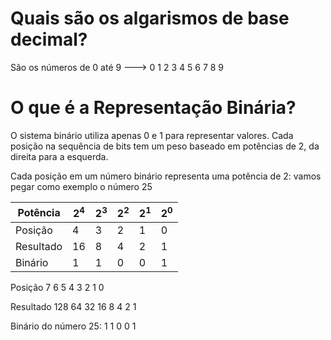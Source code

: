 # Quais são os algarismos de base decimal?

São os números de 0 até 9 ---> 0  1  2  3  4  5  6  7  8  9


# O que é a Representação Binária?

O sistema binário utiliza apenas 0 e 1 para representar valores. Cada posição na sequência de bits tem um peso baseado em potências de 2, da direita para a esquerda.

Cada posição em um número binário representa uma potência de 2: vamos pegar como exemplo o número 25

<table>
        <thead>
            <tr>
                <th>Potência</th>
                <th>2<sup>4</sup></th>
                <th>2<sup>3</sup></th>
                <th>2<sup>2</sup></th>
                <th>2<sup>1</sup></th>
                <th>2<sup>0</sup></th>
            </tr>
        </thead>
        <tbody>
            <tr>
                <td>Posição</td>
                <td>4</td>
                <td>3</td>
                <td>2</td>
                <td>1</td>
                <td>0</td>
            </tr>
            <tr>
                <td>Resultado</td>
                <td>16</td>
                <td>8</td>
                <td>4</td>
                <td>2</td>
                <td>1</td>
            </tr>
            <tr>
                <td>Binário</td>
                <td>1</td>
                <td>1</td>
                <td>0</td>
                <td>0</td>
                <td>1</td>
            </tr>
        </tbody>
    </table>

Posição	7	6	5	4	3	2	1	0

Resultado	128	64	32	16	8	4	2	1

Binário do número 25:  1 1 0 0 1
